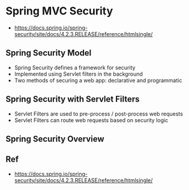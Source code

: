 # Spring MVC Security

* https://docs.spring.io/spring-security/site/docs/4.2.3.RELEASE/reference/htmlsingle/

## Spring Security Model

* Spring Security defines a framework for security
* Implemented using Servlet filters in the background
* Two methods of securing a web app: declarative and programmatic

## Spring Security with Servlet Filters

* Servlet Filters are used to pre-process / post-process web requests
* Servlet Filters can route web requests based on security logic

## Spring Security Overview

[](https://github.com/shamy1st/spring-mvc-security/blob/main/images/spring-security-overview.png)


## Ref
* https://docs.spring.io/spring-security/site/docs/4.2.3.RELEASE/reference/htmlsingle/
